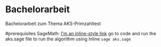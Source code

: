# Bachelorarbeit
Bachelorarbeit zum Thema AKS-Primzahltest

#prerequisites
SageMath: [I'm an inline-style link](https://www.sagemath.org/)
go to code and run the aks.sage file to run the algorithm using Inline `sage aks.sage`
